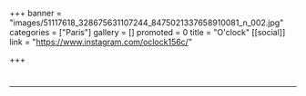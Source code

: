 +++
banner = "images/51117618_328675631107244_8475021337658910081_n_002.jpg"
categories = ["Paris"]
gallery = []
promoted = 0
title = "O'clock"
[[social]]
link = "https://www.instagram.com/oclock156c/"

+++
# 

***